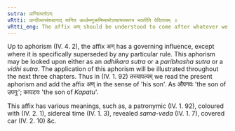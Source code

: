 ```yaml
---
sutra: प्राग्दिव्यतोऽण्
vRtti: प्राग्दीव्यत्संशब्दनाद् यानित ऊर्ध्वमनुक्रमिष्यामोऽण्प्रत्ययस्तत्र भवतीति वेदितव्यम् ॥
vRtti_eng: The affix अण् should be understood to come after whatever we shall teach hereafter upto the aphorism _tena_ _divyati_ &c.
---
```

Up to aphorism (IV. 4. 2), the affix अण् has a governing influence, except where it is specifically superseded by any particular rule. This aphorism may be looked upon either as an _adhikara_ _sutra_ or a _paribhasha_ _sutra_ or a _vidhi_ _sutra_. The application of this aphorism will be illustrated throughout the next three chapters. Thus in (IV. 1. 92) तस्यापत्यम् we read the present aphorism and add the affix अण् in the sense of 'his son'. As औपगवः 'the son of उपगुः'; कापटवः 'the son of _Kapatu_'.

This affix has various meanings, such as, a patronymic (IV. 1. 92), coloured with (IV. 2. 1), sidereal time (IV. 1. 3), revealed _sama_-_veda_ (IV. 1. 7), covered car (IV. 2. 10) &c.
